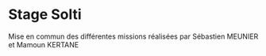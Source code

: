 # Stage Solti

Mise en commun des différentes missions réalisées par Sébastien MEUNIER et Mamoun KERTANE
